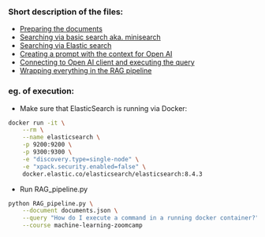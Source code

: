 
### Short description of the files:
* [Preparing the documents](modify_doc.py)
* [Searching via basic search aka. minisearch](min_search.py)
* [Searching via Elastic search](elastic_search.py)
* [Creating a prompt with the context for Open AI](prompt_building.py)
* [Connecting to Open AI client and executing the query](open_ai_prompt.py)
* [Wrapping everything in the RAG pipeline](RAG_pipeline.py)

### eg. of execution: 
* Make sure that ElasticSearch is running via Docker:
```bash
docker run -it \
    --rm \
    --name elasticsearch \
    -p 9200:9200 \
    -p 9300:9300 \
    -e "discovery.type=single-node" \
    -e "xpack.security.enabled=false" \
    docker.elastic.co/elasticsearch/elasticsearch:8.4.3
``` 

* Run RAG_pipeline.py
```bash
python RAG_pipeline.py \
    --document documents.json \
    --query "How do I execute a command in a running docker container?" \
    --course machine-learning-zoomcamp
```